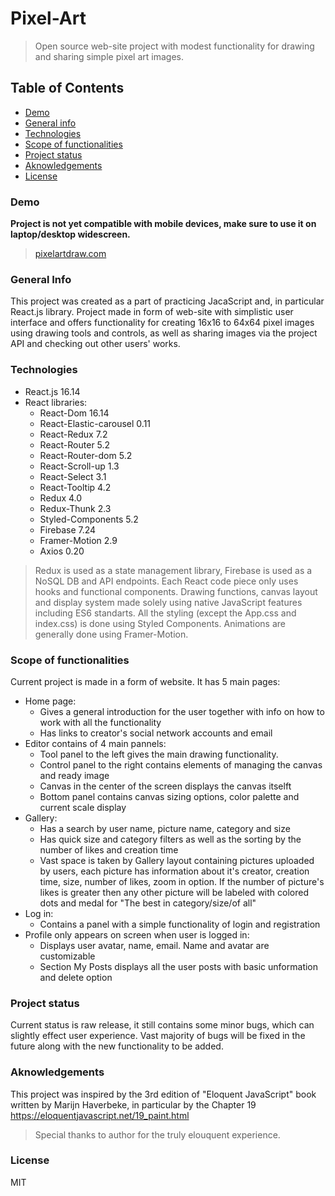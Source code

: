 # Pixel-Art

>   Open source web-site project with modest functionality for drawing and sharing simple pixel art images.

## Table of Contents

- [Demo](#demo)
- [General info](#general-info)
- [Technologies](#technologies)
- [Scope of functionalities](#scope-of-functionalities)
- [Project status](#project-status)
- [Aknowledgements](#aknowledgements)
- [License](#license)

### Demo
**Project is not yet compatible with mobile devices, make sure to use it on laptop/desktop widescreen.**
>[pixelartdraw.com](www.pixelartdraw.com)

### General Info

  This project was created as a part of practicing JacaScript and, in particular React.js library.
Project made in form of web-site with simplistic user interface and offers functionality for 
creating 16x16 to 64x64 pixel images using drawing tools and controls, as well as sharing images
via the project API and checking out other users' works.

### Technologies

* React.js 16.14
* React libraries: 
  * React-Dom 16.14
  * React-Elastic-carousel 0.11
  * React-Redux 7.2
  * React-Router 5.2
  * React-Router-dom 5.2
  * React-Scroll-up 1.3
  * React-Select 3.1
  * React-Tooltip 4.2
  * Redux 4.0
  * Redux-Thunk 2.3
  * Styled-Components 5.2
  * Firebase 7.24
  * Framer-Motion 2.9
  * Axios 0.20
  
> Redux is used as a state management library, Firebase is used as a NoSQL DB and API endpoints.
> Each React code piece only uses hooks and functional components.
> Drawing functions, canvas layout and display system made solely using native JavaScript features including ES6 standarts.
> All the styling (except the App.css and index.css) is done using Styled Components. Animations are generally done using Framer-Motion.

### Scope of functionalities

Current project is made in a form of website. It has 5 main pages:
- Home page:
  - Gives a general introduction for the user together with info on how to work with all the functionality
  - Has links to creator's social network accounts and email
- Editor contains of 4 main pannels:
  - Tool panel to the left gives the main drawing functionality.
  - Control panel to the right contains elements of managing the canvas and ready image 
  - Canvas in the center of the screen displays the canvas itselft
  - Bottom panel contains canvas sizing options, color palette and current scale display
- Gallery:
  - Has a search by user name, picture name, category and size
  - Has quick size and category filters as well as the sorting by the number of likes and creation time
  - Vast space is taken by Gallery layout containing pictures uploaded by users, each picture has
    information about it's creator, creation time, size, number of likes, zoom in option. If the number 
    of picture's likes is greater then any other picture will be labeled with colored dots and medal
    for "The best in category/size/of all" 
- Log in:
  - Contains a panel with a simple functionality of login and registration
- Profile only appears on screen when user is logged in:
  - Displays user avatar, name, email. Name and avatar are customizable
  - Section My Posts displays all the user posts with basic unformation and delete option
  
### Project status

Current status is raw release, it still contains some minor bugs, which can slightly effect user experience.
Vast majority of bugs will be fixed in the future along with the new functionality to be added.

### Aknowledgements

This project was inspired by the 3rd edition of "Eloquent JavaScript" book written by Marijn Haverbeke, 
in particular by the Chapter 19 
https://eloquentjavascript.net/19_paint.html 
>Special thanks to author for the truly elouquent experience.

### License

MIT
